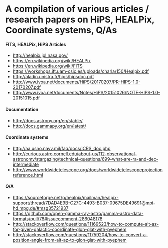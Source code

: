 A compilation of various articles / research papers on HiPS, HEALPix, Coordinate systems, Q/As
===================

#### FITS, HEALPix, HiPS Articles ####
* http://healpix.jpl.nasa.gov/
* https://en.wikipedia.org/wiki/HEALPix
* https://en.wikipedia.org/wiki/FITS
* https://workshops.ift.uam-csic.es/uploads/charla/150/Healpix.pdf
* http://aladin.unistra.fr/hips/hipsdoc.pdf
* http://www.ivoa.net/documents/HiPS/20170207/PR-HIPS-1.0-20170207.pdf
* http://www.ivoa.net/documents/Notes/HiPS/20151026/NOTE-HIPS-1.0-20151015.pdf

#### Documentation ####
* http://docs.astropy.org/en/stable/
* http://docs.gammapy.org/en/latest/

#### Coordinate systems ####
* http://aa.usno.navy.mil/faq/docs/ICRS_doc.php
* http://curious.astro.cornell.edu/about-us/112-observational-astronomy/stargazing/technical-questions/699-what-are-ra-and-dec-intermediate
* http://www.worldwidetelescope.org/docs/worldwidetelescopeprojectionreference.html

#### Q/A ####
* https://sourceforge.net/p/healpix/mailman/healpix-support/thread/7DAD4E9B-C27C-4493-B037-09675DE49691@mpi-hd.mpg.de/#msg35721937
* https://github.com/open-gamma-ray-astro/gamma-astro-data-formats/pull/78#issuecomment-286048178
* http://stackoverflow.com/questions/11169523/how-to-compute-alt-az-for-given-galactic-coordinate-glon-glat-with-pyephem
* http://stackoverflow.com/questions/11759204/how-to-convert-a-position-angle-from-alt-az-to-glon-glat-with-pyephem


